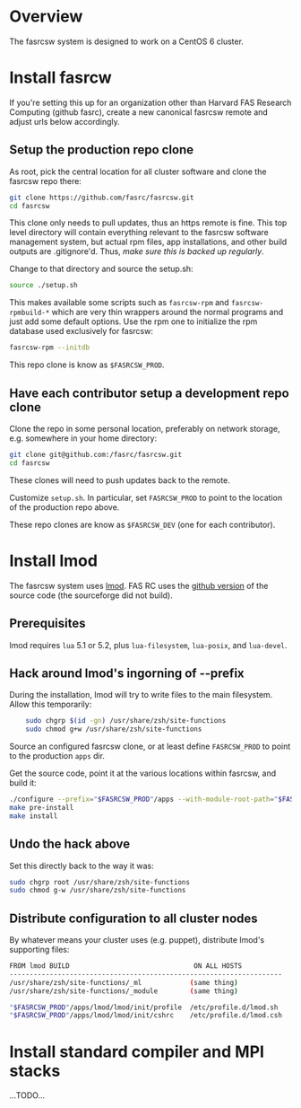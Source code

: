 # Overview

The fasrcsw system is designed to work on a CentOS 6 cluster.



# Install fasrcw

If you're setting this up for an organization other than Harvard FAS Research Computing (github fasrc), create a new canonical fasrcsw remote and adjust urls below accordingly.


## Setup the production repo clone

As root, pick the central location for all cluster software and clone the fasrcsw repo there:

``` bash
git clone https://github.com/fasrc/fasrcsw.git
cd fasrcsw
```

This clone only needs to pull updates, thus an https remote is fine.
This top level directory will contain everything relevant to the fasrcsw software management system, but actual rpm files, app installations, and other build outputs are .gitignore'd.
Thus, *make sure this is backed up regularly*.

Change to that directory and source the setup.sh:

``` bash
source ./setup.sh
```

This makes available some scripts such as `fasrcsw-rpm` and `fasrcsw-rpmbuild-*` which are very thin wrappers around the normal programs and just add some default options.
Use the rpm one to initialize the rpm database used exclusively for fasrcsw:

``` bash
fasrcsw-rpm --initdb
```

This repo clone is know as `$FASRCSW_PROD`.


## Have each contributor setup a development repo clone

Clone the repo in some personal location, preferably on network storage, e.g. somewhere in your home directory:

``` bash
git clone git@github.com:/fasrc/fasrcsw.git
cd fasrcsw
```

These clones will need to push updates back to the remote.

Customize `setup.sh`.
In particular, set `FASRCSW_PROD` to point to the location of the production repo above.

These repo clones are know as `$FASRCSW_DEV` (one for each contributor).



# Install lmod

The fasrcsw system uses [lmod](http://www.tacc.utexas.edu/tacc-projects/lmod).
FAS RC uses the [github version](https://github.com/TACC/Lmod) of the source code (the sourceforge did not build).


## Prerequisites

lmod requires `lua` 5.1 or 5.2, plus `lua-filesystem`, `lua-posix`, and `lua-devel`.


## Hack around lmod's ingorning of --prefix

During the installation, lmod will try to write files to the main filesystem.
Allow this temporarily:

``` bash
	sudo chgrp $(id -gn) /usr/share/zsh/site-functions
	sudo chmod g+w /usr/share/zsh/site-functions
```

Source an configured fasrcsw clone, or at least define `FASRCSW_PROD` to point to the production `apps` dir.


Get the source code, point it at the various locations within fasrcsw, and build it:

``` bash
./configure --prefix="$FASRCSW_PROD"/apps --with-module-root-path="$FASRCSW_PROD"/modulefiles --with-spiderCacheDir="$FASRCSW_PROD"/moduledata/cacheDir --with-updateSystemFn="$FASRCSW_PROD"/moduledata/system.txt
make pre-install
make install
```

## Undo the hack above

Set this directly back to the way it was:

``` bash
sudo chgrp root /usr/share/zsh/site-functions
sudo chmod g-w /usr/share/zsh/site-functions
```

## Distribute configuration to all cluster nodes

By whatever means your cluster uses (e.g. puppet), distribute lmod's supporting files:

``` bash
FROM lmod BUILD                               ON ALL HOSTS
--------------------------------------------------------------------
/usr/share/zsh/site-functions/_ml            (same thing)
/usr/share/zsh/site-functions/_module        (same thing)

"$FASRCSW_PROD"/apps/lmod/lmod/init/profile  /etc/profile.d/lmod.sh
"$FASRCSW_PROD"/apps/lmod/lmod/init/cshrc    /etc/profile.d/lmod.csh
```



# Install standard compiler and MPI stacks

...TODO...
